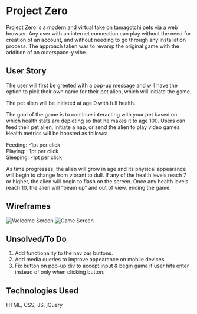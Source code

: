 # Project Zero

Project Zero is a modern and virtual take on tamagotchi pets via a web browser. Any user with an internet connection can play without the need for creation of an account, and without needing to go through any installation process. The approach taken was to revamp the original game with the addition of an outerspace-y vibe.

## User Story

The user will first be greeted with a pop-up message and will have the option to pick their own name for their pet alien, which will initiate the game.

The pet alien will be initiated at age 0 with full health.

The goal of the game is to continue interacting with your pet based on which health stats are depleting so that he makes it to age 100. Users can feed their pet alien, initiate a nap, or send the alien to play video games. Health metrics will be boosted as follows:

Feeding: -1pt per click\
Playing: -1pt per click\
Sleeping: -1pt per click

As time progresses, the alien will grow in age and its physical appearance will begin to change from vibrant to dull. If any of the health levels reach 7 or higher, the alien will begin to flash on the screen. Once any health levels reach 10, the alien will “beam up” and out of view, ending the game.

## Wireframes

![Welcome Screen](https://i.imgur.com/ESvsE5z.png)
![Game Screen](https://i.imgur.com/1A1uvwz.png)

## Unsolved/To Do

1. Add functionality to the nav bar buttons.
2. Add media queries to improve appearance on mobile devices.
3. Fix button on pop-up div to accept input & begin game if user hits enter instead of only when clicking button.

## Technologies Used
HTML, CSS, JS, jQuery